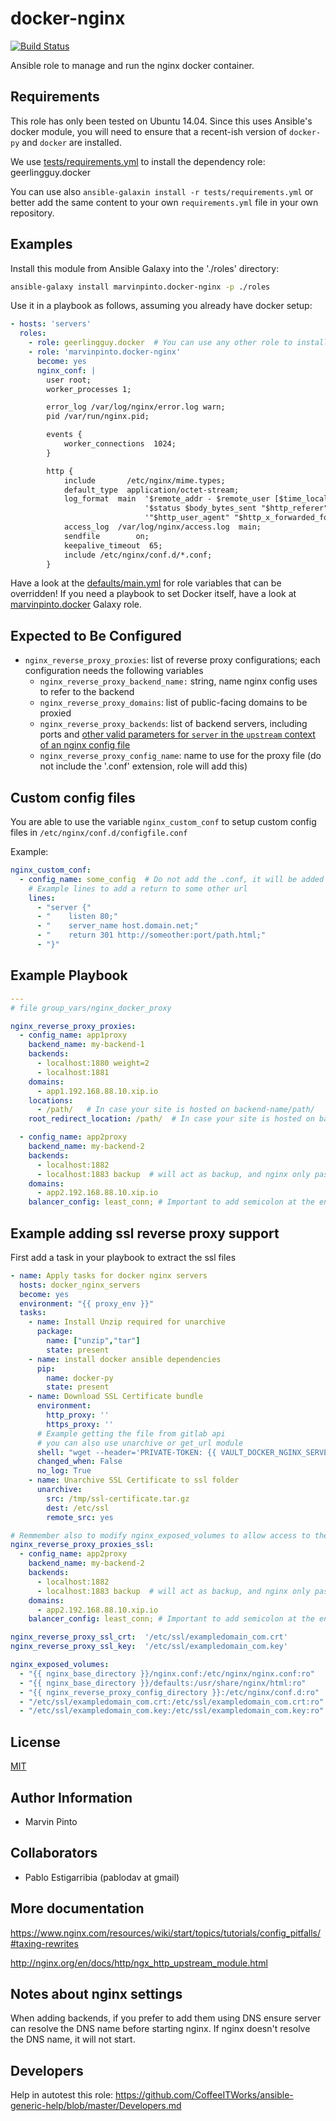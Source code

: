 docker-nginx
============

[![Build Status](https://travis-ci.org/marvinpinto/ansible-role-docker-nginx.svg?branch=master)](https://travis-ci.org/marvinpinto/ansible-role-docker-nginx)

Ansible role to manage and run the nginx docker container.

Requirements
------------

This role has only been tested on Ubuntu 14.04. Since this uses Ansible's
docker module, you will need to ensure that a recent-ish version of `docker-py`
and `docker` are installed.

We use [tests/requirements.yml](tests/requirements.yml) to install the dependency role: geerlingguy.docker

You can use also `ansible-galaxin install -r tests/requirements.yml` or better add the same content to your own `requirements.yml` file in your own repository.

Examples
--------

Install this module from Ansible Galaxy into the './roles' directory:

```bash
ansible-galaxy install marvinpinto.docker-nginx -p ./roles
```

Use it in a playbook as follows, assuming you already have docker setup:

```yaml
- hosts: 'servers'
  roles:
    - role: geerlingguy.docker  # You can use any other role to install docker, but docker is a requirement (see obove)
    - role: 'marvinpinto.docker-nginx'
      become: yes
      nginx_conf: |
        user root;
        worker_processes 1;

        error_log /var/log/nginx/error.log warn;
        pid /var/run/nginx.pid;

        events {
            worker_connections  1024;
        }

        http {
            include       /etc/nginx/mime.types;
            default_type  application/octet-stream;
            log_format  main  '$remote_addr - $remote_user [$time_local] "$request" '
                              '$status $body_bytes_sent "$http_referer" '
                              '"$http_user_agent" "$http_x_forwarded_for"';
            access_log  /var/log/nginx/access.log  main;
            sendfile        on;
            keepalive_timeout  65;
            include /etc/nginx/conf.d/*.conf;
        }
```

Have a look at the [defaults/main.yml](defaults/main.yml) for role variables
that can be overridden! If you need a playbook to set Docker itself, have a
look at
[marvinpinto.docker](https://github.com/marvinpinto/ansible-role-docker) Galaxy
role.

Expected to Be Configured
-------------------------

* `nginx_reverse_proxy_proxies`:  list of reverse proxy configurations; each configuration needs the following variables
  * `nginx_reverse_proxy_backend_name:` string, name nginx config uses to refer to the backend
  * `nginx_reverse_proxy_domains`: list of public-facing domains to be proxied
  * `nginx_reverse_proxy_backends`: list of backend servers, including ports and [other valid parameters for `server` in the `upstream` context of an nginx config file](http://nginx.org/en/docs/http/ngx_http_upstream_module.html#server)
  * `nginx_reverse_proxy_config_name`: name to use for the proxy file (do not include the '.conf' extension, role will add this)

Custom config files
-------------------

You are able to use the variable `nginx_custom_conf` to setup custom config files in `/etc/nginx/conf.d/configfile.conf`

Example:

```yaml
nginx_custom_conf:
  - config_name: some_config  # Do not add the .conf, it will be added by the role
    # Example lines to add a return to some other url
    lines:
      - "server {"
      - "    listen 80;"
      - "    server_name host.domain.net;"
      - "    return 301 http://someother:port/path.html;"
      - "}"
```

Example Playbook
----------------

```yaml
---
# file group_vars/nginx_docker_proxy

nginx_reverse_proxy_proxies:
  - config_name: app1proxy
    backend_name: my-backend-1
    backends:
      - localhost:1880 weight=2
      - localhost:1881
    domains:
      - app1.192.168.88.10.xip.io
    locations:
      - /path/   # In case your site is hosted on backend-name/path/
    root_redirect_location: /path/  # In case your site is hosted on backend-name/path/ and need to redirect to this site by default

  - config_name: app2proxy
    backend_name: my-backend-2
    backends:
      - localhost:1882
      - localhost:1883 backup  # will act as backup, and nginx only passes traffic when primary is unavailable.
    domains:
      - app2.192.168.88.10.xip.io
    balancer_config: least_conn; # Important to add semicolon at the end ; if not the config will break

```

Example adding ssl reverse proxy support
----------------------------------------

First add a task in your playbook to extract the ssl files

```yaml
- name: Apply tasks for docker nginx servers
  hosts: docker_nginx_servers
  become: yes
  environment: "{{ proxy_env }}"
  tasks:
    - name: Install Unzip required for unarchive
      package:
        name: ["unzip","tar"]
        state: present
    - name: install docker ansible dependencies
      pip:
        name: docker-py
        state: present
    - name: Download SSL Certificate bundle
      environment: 
        http_proxy: ''
        https_proxy: ''
      # Example getting the file from gitlab api
      # you can also use unarchive or get_url module
      shell: "wget --header='PRIVATE-TOKEN: {{ VAULT_DOCKER_NGINX_SERVERS_VAULT_FILES_TOKEN }}' 'http://exampledomain.com/api/v4/projects/50/repository/files/ssl-certificate.tar.gz/raw?ref=master' -O /tmp/ssl-certificate.tar.gz"
      changed_when: False
      no_log: True
    - name: Unarchive SSL Certificate to ssl folder
      unarchive:
        src: /tmp/ssl-certificate.tar.gz
        dest: /etc/ssl
        remote_src: yes        
```

```yaml
# Remmember also to modify nginx_exposed_volumes to allow access to the files
nginx_reverse_proxy_proxies_ssl:
  - config_name: app2proxy
    backend_name: my-backend-2
    backends:
      - localhost:1882
      - localhost:1883 backup  # will act as backup, and nginx only passes traffic when primary is unavailable.
    domains:
      - app2.192.168.88.10.xip.io
    balancer_config: least_conn; # Important to add semicolon at the end ; if not the config will break

nginx_reverse_proxy_ssl_crt:  '/etc/ssl/exampledomain_com.crt'
nginx_reverse_proxy_ssl_key:  '/etc/ssl/exampledomain_com.key'

nginx_exposed_volumes:
  - "{{ nginx_base_directory }}/nginx.conf:/etc/nginx/nginx.conf:ro"
  - "{{ nginx_base_directory }}/defaults:/usr/share/nginx/html:ro"
  - "{{ nginx_reverse_proxy_config_directory }}:/etc/nginx/conf.d:ro"
  - "/etc/ssl/exampledomain_com.crt:/etc/ssl/exampledomain_com.crt:ro"
  - "/etc/ssl/exampledomain_com.key:/etc/ssl/exampledomain_com.key:ro"

```

License
-------

[MIT](LICENSE.txt)

Author Information
------------------

* Marvin Pinto

Collaborators
-------------

* Pablo Estigarribia (pablodav at gmail)

More documentation
------------------

https://www.nginx.com/resources/wiki/start/topics/tutorials/config_pitfalls/#taxing-rewrites

http://nginx.org/en/docs/http/ngx_http_upstream_module.html

Notes about nginx settings
--------------------------

When adding backends, if you prefer to add them using DNS ensure server can resolve the DNS name before starting nginx.
If nginx doesn't resolve the DNS name, it will not start.


Developers
----------

Help in autotest this role:
https://github.com/CoffeeITWorks/ansible-generic-help/blob/master/Developers.md

